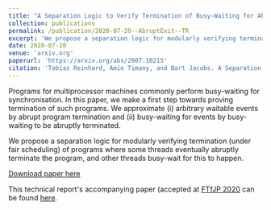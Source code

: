 ```yaml
---
title: "A Separation Logic to Verify Termination of Busy-Waiting for Abrupt Program Exit: Technical Report"
collection: publications
permalink: /publication/2020-07-20--AbruptExit--TR
excerpt: 'We propose a separation logic for modularly verifying termination of programs where some threads  eventually  abruptly  terminate  the  program, and other threads busy-wait for this to happen. This work is a first step towards verifying termination of programs involving busy-waiting for arbitrary events.'
date: 2020-07-20
venue: 'arxiv.org'
paperurl: 'https://arxiv.org/abs/2007.10215'
citation: 'Tobias Reinhard, Amin Timany, and Bart Jacobs. A Separation Logic to Verify Termination of Busy-Waiting for Abrupt Program Exit: Technical Report. 2020.'
---
```


Programs for multiprocessor machines commonly perform busy-waiting for synchronisation. In this paper, we make a first step towards proving termination of such programs. We approximate (i) arbitrary waitable events by abrupt program termination and (ii) busy-waiting for events by busy-waiting to be abruptly terminated.

We propose a separation logic for modularly verifying termination (under fair scheduling) of programs where some threads  eventually  abruptly  terminate  the  program, and other threads busy-wait for this to happen.

[Download paper here](https://arxiv.org/abs/2007.10215)

This technical report's accompanying paper (accepted at [FTfJP 2020](https://2020.ecoop.org/track/FTfJP-2020-papers#Program) can be found [here](https://people.cs.kuleuven.be/~tobias.reinhard/AbruptExit.pdf).
